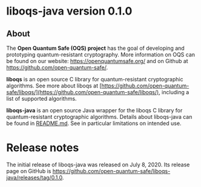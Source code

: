 liboqs-java version 0.1.0
=========================

About
-----

The **Open Quantum Safe (OQS) project** has the goal of developing and prototyping quantum-resistant cryptography. More information on OQS can be found on our website: https://openquantumsafe.org/ and on Github at https://github.com/open-quantum-safe/.

**liboqs** is an open source C library for quantum-resistant cryptographic algorithms. See more about liboqs at [https://github.com/open-quantum-safe/liboqs/](https://github.com/open-quantum-safe/liboqs/), including a list of supported algorithms.

**liboqs-java** is an open source Java wrapper for the liboqs C library for quantum-resistant cryptographic algorithms. Details about liboqs-java can be found in [README.md](https://github.com/open-quantum-safe/liboqs-java/blob/master/README.md). See in particular limitations on intended use.

Release notes
=============

The initial release of liboqs-java was released on July 8, 2020. Its release page on GitHub is https://github.com/open-quantum-safe/liboqs-java/releases/tag/0.1.0.
